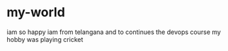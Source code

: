 # my-world
iam so happy
iam from telangana and to continues the devops course
my hobby was playing cricket
